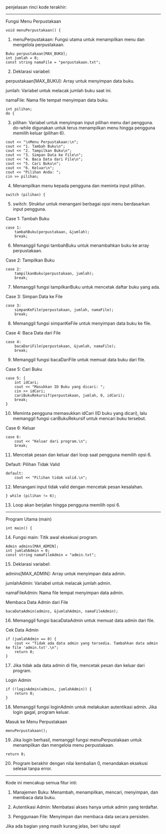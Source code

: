 penjelasan rinci kode terakhir:


---

Fungsi Menu Perpustakaan
```
void menuPerpustakaan() {
```
1. menuPerpustakaan: Fungsi utama untuk menampilkan menu dan mengelola perpustakaan.


```
Buku perpustakaan[MAX_BUKU];
int jumlah = 0;
const string namaFile = "perpustakaan.txt";
```
2. Deklarasi variabel:

perpustakaan[MAX_BUKU]: Array untuk menyimpan data buku.

jumlah: Variabel untuk melacak jumlah buku saat ini.

namaFile: Nama file tempat menyimpan data buku.



```
int pilihan;
do {
```
3. pilihan: Variabel untuk menyimpan input pilihan menu dari pengguna. do-while digunakan untuk terus menampilkan menu hingga pengguna memilih keluar (pilihan 6).


```
cout << "\nMenu Perpustakaan:\n";
cout << "1. Tambah Buku\n";
cout << "2. Tampilkan Buku\n";
cout << "3. Simpan Data ke File\n";
cout << "4. Baca Data dari File\n";
cout << "5. Cari Buku\n";
cout << "6. Keluar\n";
cout << "Pilihan Anda: ";
cin >> pilihan;
```
4. Menampilkan menu kepada pengguna dan meminta input pilihan.


```
switch (pilihan) {
```
5. switch: Struktur untuk menangani berbagai opsi menu berdasarkan input pengguna.



Case 1: Tambah Buku
```
case 1:
    tambahBuku(perpustakaan, &jumlah);
    break;
```
6. Memanggil fungsi tambahBuku untuk menambahkan buku ke array perpustakaan.



Case 2: Tampilkan Buku
```
case 2:
    tampilkanBuku(perpustakaan, jumlah);
    break;
```
7. Memanggil fungsi tampilkanBuku untuk mencetak daftar buku yang ada.



Case 3: Simpan Data ke File
```
case 3:
    simpanKeFile(perpustakaan, jumlah, namaFile);
    break;
```
8. Memanggil fungsi simpanKeFile untuk menyimpan data buku ke file.



Case 4: Baca Data dari File
```
case 4:
    bacaDariFile(perpustakaan, &jumlah, namaFile);
    break;
```
9. Memanggil fungsi bacaDariFile untuk memuat data buku dari file.



Case 5: Cari Buku
```
case 5: {
    int idCari;
    cout << "Masukkan ID Buku yang dicari: ";
    cin >> idCari;
    cariBukuRekursif(perpustakaan, jumlah, 0, idCari);
    break;
}
```
10. Meminta pengguna memasukkan idCari (ID buku yang dicari), lalu memanggil fungsi cariBukuRekursif untuk mencari buku tersebut.



Case 6: Keluar
```
case 6:
    cout << "Keluar dari program.\n";
    break;
```
11. Mencetak pesan dan keluar dari loop saat pengguna memilih opsi 6.



Default: Pilihan Tidak Valid
```
default:
    cout << "Pilihan tidak valid.\n";
```
12. Menangani input tidak valid dengan mencetak pesan kesalahan.


```
} while (pilihan != 6);
```
13. Loop akan berjalan hingga pengguna memilih opsi 6.




---

Program Utama (main)
```
int main() {
```
14. Fungsi main: Titik awal eksekusi program.


```
Admin admins[MAX_ADMIN];
int jumlahAdmin = 0;
const string namaFileAdmin = "admin.txt";
```
15. Deklarasi variabel:



admins[MAX_ADMIN]: Array untuk menyimpan data admin.

jumlahAdmin: Variabel untuk melacak jumlah admin.

namaFileAdmin: Nama file tempat menyimpan data admin.


Membaca Data Admin dari File
```
bacaDataAdmin(admins, &jumlahAdmin, namaFileAdmin);
```
16. Memanggil fungsi bacaDataAdmin untuk memuat data admin dari file.



Cek Data Admin
```
if (jumlahAdmin == 0) {
    cout << "Tidak ada data admin yang tersedia. Tambahkan data admin ke file 'admin.txt'.\n";
    return 0;
}
```
17. Jika tidak ada data admin di file, mencetak pesan dan keluar dari program.



Login Admin
```
if (!loginAdmin(admins, jumlahAdmin)) {
    return 0;
}
```
18. Memanggil fungsi loginAdmin untuk melakukan autentikasi admin. Jika login gagal, program keluar.



Masuk ke Menu Perpustakaan
```
menuPerpustakaan();
```
19. Jika login berhasil, memanggil fungsi menuPerpustakaan untuk menampilkan dan mengelola menu perpustakaan.


```
return 0;
```
20. Program berakhir dengan nilai kembalian 0, menandakan eksekusi selesai tanpa error.




---

Kode ini mencakup semua fitur inti:

1. Manajemen Buku: Menambah, menampilkan, mencari, menyimpan, dan membaca data buku.


2. Autentikasi Admin: Membatasi akses hanya untuk admin yang terdaftar.


3. Penggunaan File: Menyimpan dan membaca data secara persisten.



Jika ada bagian yang masih kurang jelas, beri tahu saya!

